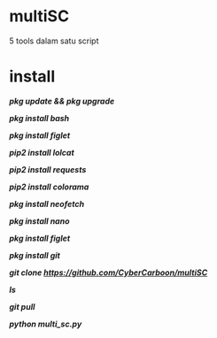 # multiSC
5 tools dalam satu script
# **install**

 ***pkg update && pkg upgrade***

 ***pkg install bash***

 ***pkg install figlet***

 ***pip2 install lolcat***

 ***pip2 install requests***

 ***pip2 install colorama***

 ***pkg install neofetch***

 ***pkg install nano***

 ***pkg install figlet***

 ***pkg install git***

 ***git clone https://github.com/CyberCarboon/multiSC***

 ***ls***

 ***git pull***

 ***python multi_sc.py***

